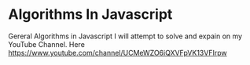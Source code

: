 # Algorithms In Javascript
Gereral Algorithms in Javascript
I will attempt to solve and expain on my YouTube Channel. Here https://www.youtube.com/channel/UCMeWZO6iQXVFpVK13VFIrpw
